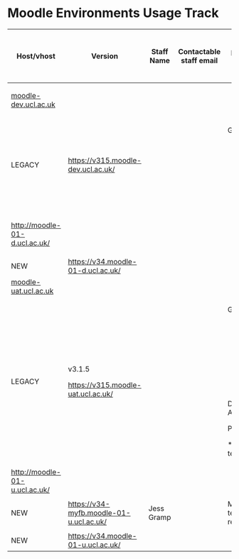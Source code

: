 # Moodle Environments Usage Track

<table>
<thead>
<tr class="header">
<th><p>Host/vhost</p></th>
<th><p>Version</p></th>
<th><p>Staff Name</p></th>
<th><p>Contactable staff email</p></th>
<th><p>Reason for use<br />
people/projects using it at the moment</p></th>
<th>expected future plans, eg when it may be tested/removed/deployed to production</th>
<th><p>Duration/End Date/<br />
when it can be removed</p></th>
</tr>
</thead>
<tbody>
<tr class="odd">
<td><p><a href="http://moodle-dev.ucl.ac.uk">moodle-dev.ucl.ac.uk</a></p></td>
<td><br />
</td>
<td><p><br />
</p></td>
<td><p><br />
</p></td>
<td><p><br />
</p></td>
<td><br />
</td>
<td><p><br />
</p></td>
</tr>
<tr class="even">
<td><p>LEGACY</p></td>
<td><p><a href="https://v315.moodle-dev.ucl.ac.uk/" class="uri">https://v315.moodle-dev.ucl.ac.uk/</a></p></td>
<td><br />
</td>
<td><br />
</td>
<td><p>General Use</p>
<ul>
<li>mediacentral</li>
<li>Echo ALP</li>
<li>Blackboard collaborate Ultra</li>
<li>Coursebackup<br />
<br />
</li>
</ul></td>
<td></td>
<td></td>
</tr>
<tr class="odd">
<td><p><a href="http://moodle-01-d.ucl.ac.uk/" class="uri">http://moodle-01-d.ucl.ac.uk/</a></p></td>
<td><p><br />
</p></td>
<td><p><br />
</p></td>
<td><p><br />
</p></td>
<td><p><br />
</p></td>
<td><br />
</td>
<td><p><br />
</p></td>
</tr>
<tr class="even">
<td>NEW</td>
<td><a href="https://v34.moodle-01-d.ucl.ac.uk/" class="uri">https://v34.moodle-01-d.ucl.ac.uk/</a></td>
<td><br />
</td>
<td><br />
</td>
<td><br />
</td>
<td><br />
</td>
<td><br />
</td>
</tr>
<tr class="odd">
<td><a href="http://moodle-uat.ucl.ac.uk">moodle-uat.ucl.ac.uk</a></td>
<td><br />
</td>
<td><br />
</td>
<td><br />
</td>
<td><br />
</td>
<td><br />
</td>
<td><br />
</td>
</tr>
<tr class="even">
<td>LEGACY</td>
<td><p>v3.1.5</p>
<p><a href="https://v315.moodle-uat.ucl.ac.uk/" class="uri">https://v315.moodle-uat.ucl.ac.uk/</a></p></td>
<td><br />
</td>
<td><br />
</td>
<td><p>General Use</p>
<ul>
<li>mediacentral</li>
<li>Echo ALP</li>
<li>Blackboard collaborate Ultra</li>
<li>Coursebackup</li>
<li>Adaptable theme</li>
</ul>
<p>Delvon using it for ALP integration</p>
<p>Poss also Talis LTI</p>
<p>** Anto using for testing**</p></td>
<td><br />
</td>
<td><br />
</td>
</tr>
<tr class="odd">
<td><a href="http://moodle-01-d.ucl.ac.uk/">http://moodle-01-u.ucl.ac.uk/</a></td>
<td><br />
</td>
<td><br />
</td>
<td><br />
</td>
<td><br />
</td>
<td><br />
</td>
<td><br />
</td>
</tr>
<tr class="even">
<td>NEW</td>
<td><a href="https://v34-myfb.moodle-01-u.ucl.ac.uk/" class="uri">https://v34-myfb.moodle-01-u.ucl.ac.uk/</a></td>
<td>Jess Gramp</td>
<td><br />
</td>
<td>MyFeedback testing and reports</td>
<td><br />
</td>
<td><div class="content-wrapper">
<p>Check 31 Aug 2018 </p>
</div></td>
</tr>
<tr class="odd">
<td>NEW</td>
<td><a href="https://v34.moodle-01-u.ucl.ac.uk/" class="uri">https://v34.moodle-01-u.ucl.ac.uk/</a></td>
<td><br />
</td>
<td><br />
</td>
<td><br />
</td>
<td><br />
</td>
<td><br />
</td>
</tr>
</tbody>
</table>


